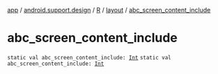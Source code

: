 [app](../../../index.md) / [android.support.design](../../index.md) / [R](../index.md) / [layout](index.md) / [abc_screen_content_include](./abc_screen_content_include.md)

# abc_screen_content_include

`static val abc_screen_content_include: `[`Int`](https://kotlinlang.org/api/latest/jvm/stdlib/kotlin/-int/index.html)
`static val abc_screen_content_include: `[`Int`](https://kotlinlang.org/api/latest/jvm/stdlib/kotlin/-int/index.html)